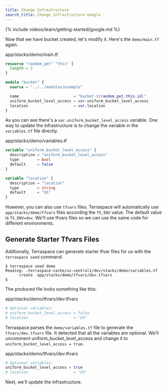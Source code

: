 ```yaml
---
title: Change Infrastructure
search_title: Change Infrastructure Google
---
```


{% include videos/learn/getting-started/google.md %}

Now that we have bucket created, let's modify it. Here's the `demo/main.tf` again.

app/stacks/demo/main.tf

```terraform
resource "random_pet" "this" {
  length = 2
}

module "bucket" {
  source = "../../modules/example"

  name                        = "bucket-${random_pet.this.id}"
  uniform_bucket_level_access = var.uniform_bucket_level_access
  location                    = var.location
}
```

As you can see there's a `var.uniform_bucket_level_access` variable. One way to update the infrastructure is to change the variable in the `variables.tf` file directly.

app/stacks/demo/variables.tf

```terraform
variable "uniform_bucket_level_access" {
  description = "uniform_bucket_level_access"
  type        = bool
  default     = false
}

variable "location" {
  description = "location"
  type        = string
  default     = "US"
}
```

However, you can also use `tfvars` files. Terraspace will automatically use `app/stacks/demo/tfvars` files according the `TS_ENV` value. The default value is `TS_ENV=dev`. We'll use tfvars files so we can use the same code for different environments.

## Generate Starter Tfvars Files

Addtionally, Terraspace can generate starter tfvar files for us with the `terraspace seed` command.

    $ terraspace seed demo
    Reading: .terraspace-cache/us-central1/dev/stacks/demo/variables.tf
          create  app/stacks/demo/tfvars/dev.tfvars
    $

The produced file looks something like this:

app/stacks/demo/tfvars/dev.tfvars

```terraform
# Optional variables:
# uniform_bucket_level_access = false
# location                    = "US"
```

Terraspace parses the `demo/variables.tf` file to generate the `tfvars/dev.tfvars` file.  It detected that all the variables are optional.  We'll uncomment uniform_bucket_level_access and change it to `uniform_bucket_level_access = true`.

app/stacks/demo/tfvars/dev.tfvars

```terraform
# Optional variables:
uniform_bucket_level_access = true
# location                    = "US"
```

Next, we'll update the infrastructure.